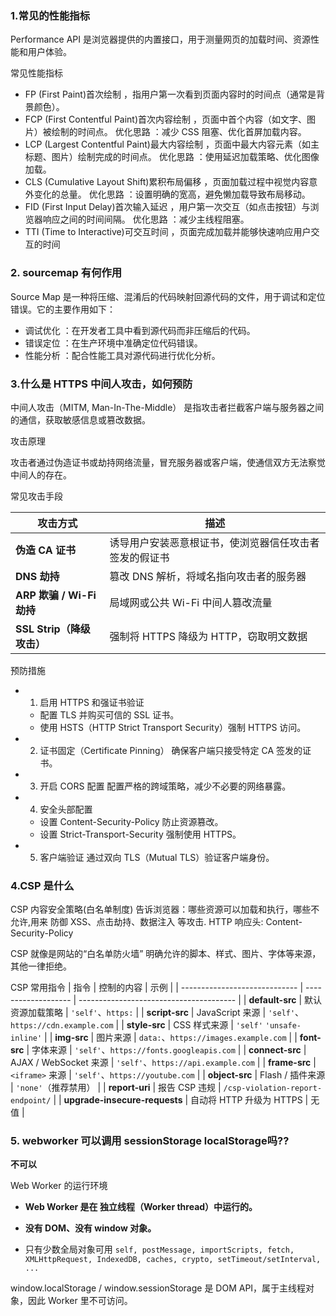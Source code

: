 ### 1.常见的性能指标

<Collapse>

Performance API 是浏览器提供的内置接口，用于测量网页的加载时间、资源性能和用户体验。

常见性能指标

- FP (First Paint)首次绘制 ，指用户第一次看到页面内容时的时间点（通常是背景颜色）。
- FCP (First Contentful Paint)首次内容绘制 ，页面中首个内容（如文字、图片）被绘制的时间点。 优化思路 ：减少 CSS 阻塞、优化首屏加载内容。
- LCP (Largest Contentful Paint)最大内容绘制 ，页面中最大内容元素（如主标题、图片）绘制完成的时间点。 优化思路 ：使用延迟加载策略、优化图像加载。
- CLS (Cumulative Layout Shift)累积布局偏移 ，页面加载过程中视觉内容意外变化的总量。 优化思路 ：设置明确的宽高，避免懒加载导致布局移动。
- FID (First Input Delay)首次输入延迟 ，用户第一次交互（如点击按钮）与浏览器响应之间的时间间隔。 优化思路 ：减少主线程阻塞。
- TTI (Time to Interactive)可交互时间 ，页面完成加载并能够快速响应用户交互的时间

</Collapse>


### 2. sourcemap 有何作用

<Collapse>

Source Map 是一种将压缩、混淆后的代码映射回源代码的文件，用于调试和定位错误。它的主要作用如下：

- 调试优化 ：在开发者工具中看到源代码而非压缩后的代码。
- 错误定位 ：在生产环境中准确定位代码错误。
- 性能分析 ：配合性能工具对源代码进行优化分析。

</Collapse>

### 3.什么是 HTTPS 中间人攻击，如何预防

<Collapse>

中间人攻击（MITM, Man-In-The-Middle） 是指攻击者拦截客户端与服务器之间的通信，获取敏感信息或篡改数据。

攻击原理

攻击者通过伪造证书或劫持网络流量，冒充服务器或客户端，使通信双方无法察觉中间人的存在。

常见攻击手段

| 攻击方式                  | 描述                          |
| --------------------- | --------------------------- |
| **伪造 CA 证书**          | 诱导用户安装恶意根证书，使浏览器信任攻击者签发的假证书 |
| **DNS 劫持**            | 篡改 DNS 解析，将域名指向攻击者的服务器      |
| **ARP 欺骗 / Wi-Fi 劫持** | 局域网或公共 Wi-Fi 中间人篡改流量        |
| **SSL Strip（降级攻击）**   | 强制将 HTTPS 降级为 HTTP，窃取明文数据   |


预防措施
- 1. 启用 HTTPS 和强证书验证
   - 配置 TLS 并购买可信的 SSL 证书。
   - 使用 HSTS（HTTP Strict Transport Security）强制 HTTPS 访问。
- 2. 证书固定（Certificate Pinning） 确保客户端只接受特定 CA 签发的证书。
- 3. 开启 CORS 配置 配置严格的跨域策略，减少不必要的网络暴露。
- 4. 安全头部配置
  - 设置 Content-Security-Policy 防止资源篡改。
  - 设置 Strict-Transport-Security 强制使用 HTTPS。
- 5. 客户端验证 通过双向 TLS（Mutual TLS）验证客户端身份。

</Collapse>


### 4.CSP 是什么

<Collapse>

CSP 内容安全策略(白名单制度) 告诉浏览器：哪些资源可以加载和执行，哪些不允许,用来 防御 XSS、点击劫持、数据注入 等攻击. HTTP 响应头: Content-Security-Policy

CSP 就像是网站的“白名单防火墙” 明确允许的脚本、样式、图片、字体等来源，其他一律拒绝。

CSP 常用指令
| 指令                            | 控制的内容               | 示例                                      |
| ----------------------------- | ------------------- | --------------------------------------- |
| **default-src**               | 默认资源加载策略            | `'self'`、`https:`                       |
| **script-src**                | JavaScript 来源       | `'self'`、`https://cdn.example.com`      |
| **style-src**                 | CSS 样式来源            | `'self'` `'unsafe-inline'`              |
| **img-src**                   | 图片来源                | `data:`、`https://images.example.com`    |
| **font-src**                  | 字体来源                | `'self'`、`https://fonts.googleapis.com` |
| **connect-src**               | AJAX / WebSocket 来源 | `'self'`、`https://api.example.com`      |
| **frame-src**                 | `<iframe>` 来源       | `'self'`、`https://youtube.com`          |
| **object-src**                | Flash / 插件来源        | `'none'`（推荐禁用）                          |
| **report-uri**                | 报告 CSP 违规           | `/csp-violation-report-endpoint/`       |
| **upgrade-insecure-requests** | 自动将 HTTP 升级为 HTTPS  | 无值                                      |

</Collapse>


### 5. webworker 可以调用 sessionStorage localStorage吗??


<Collapse>

**不可以**

Web Worker 的运行环境

- **Web Worker 是在 独立线程（Worker thread）中运行的。**

- **没有 DOM、没有 window 对象。**

- 只有少数全局对象可用
  ```self, postMessage, importScripts, fetch, XMLHttpRequest, IndexedDB, caches, crypto, setTimeout/setInterval, ...```

window.localStorage / window.sessionStorage 是 DOM API，属于主线程对象，因此 Worker 里不可访问。

</Collapse>
